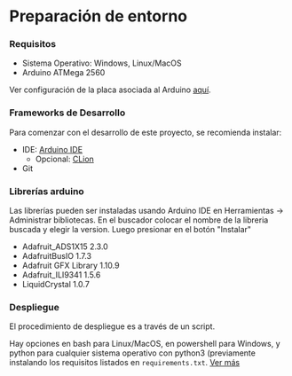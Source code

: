 # Preparación de entorno

### Requisitos
- Sistema Operativo: Windows, Linux/MacOS
- Arduino ATMega 2560

Ver configuración de la placa asociada al Arduino [aquí](../resources/schematics).

### Frameworks de Desarrollo
Para comenzar con el desarrollo de este proyecto, se recomienda instalar:
- IDE: [Arduino IDE](https://www.arduino.cc/en/software)
  - Opcional: [CLion](https://www.jetbrains.com/es-es/clion/download/)
- Git

### Librerías arduino

Las librerías pueden ser instaladas usando Arduino IDE en Herramientas -> Administrar bibliotecas. En el buscador colocar el nombre de la libreria buscada y elegir la version. Luego presionar en el botón "Instalar"
- Adafruit_ADS1X15 2.3.0
- AdafruitBusIO 1.7.3
- Adafruit GFX Library 1.10.9
- Adafruit_ILI9341 1.5.6
- LiquidCrystal 1.0.7

### Despliegue

El procedimiento de despliegue es a través de un script. 

Hay opciones en bash para Linux/MacOS, en powershell para Windows, y python para cualquier sistema operativo con python3 (previamente instalando los requisitos listados en `requirements.txt`.
[Ver más](deployment.md)